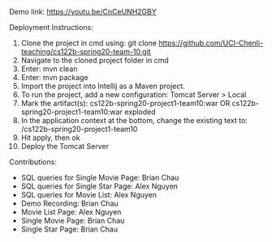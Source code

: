Demo link: https://youtu.be/CnCeUNH2GBY

Deployment Instructions:
  1. Clone the project in cmd using: git clone https://github.com/UCI-Chenli-teaching/cs122b-spring20-team-10.git
  2. Navigate to the cloned project folder in cmd
  3. Enter: mvn clean
  4. Enter: mvn package
  5. Import the project into Intellij as a Maven project.
  6. To run the project, add a new configuration: Tomcat Server > Local
  7. Mark the artifact(s): cs122b-spring20-project1-team10:war OR cs122b-spring20-project1-team10:war exploded
  8. In the application context at the bottom, change the existing text to: /cs122b-spring20-project1-team10
  9. Hit apply, then ok
  10. Deploy the Tomcat Server
  
  
Contributions:
  - SQL queries for Single Movie Page: Brian Chau
  - SQL queries for Single Star Page: Alex Nguyen
  - SQL queries for Movie List: Alex Nguyen
  - Demo Recording: Brian Chau
  - Movie List Page: Alex Nguyen
  - Single Movie Page: Brian Chau
  - Single Star Page: Brian Chau
